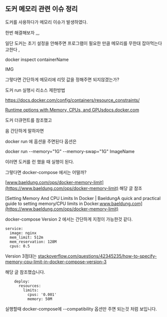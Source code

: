 ## 도커 메모리 관련 이슈 정리



도커를 사용하다가 메모리 이슈가 발생하였다.



한번 해결해보자 ,,, 



일단 도커는 초기 설정을 안해주면 프로그램이 필요한 만큼 메모리를 무한대 잡아먹는다고한다 , 



docker inspect containerName 



IMG



그렇다면 간단하게 메모리에 리밋 값을 정해주면 되지않겠는가? 

도커 run 실행시 리소스 제한방법

https://docs.docker.com/config/containers/resource_constraints/

[Runtime options with Memory, CPUs, and GPUsdocs.docker.com](https://docs.docker.com/config/containers/resource_constraints/)

도커 더큐먼트를 참조했고

음 간단하게 말하자면 

docker run 에 옵션을 주면된다 옵션은 

docker run --memory="1G" --memory-swap="1G" ImageName 

이러면 도커를 런 했을 때 실행이 된다.

그렇다면 docker-compose 에서는 어떨까? 

[www.baeldung.com/ops/docker-memory-limit](https://www.baeldung.com/ops/docker-memory-limit) 해당 글 참조 

[Setting Memory And CPU Limits In Docker | BaeldungA quick and practical guide to setting memory/CPU limits in Docker.www.baeldung.com](https://www.baeldung.com/ops/docker-memory-limit)

docker-compose Version 2 에서는 간단하게 지정이 가능한것 같다. 

```
service:
  image: nginx
  mem_limit: 512m
  mem_reservation: 128M
  cpus: 0.5
```



Version 3점대는 [stackoverflow.com/questions/42345235/how-to-specify-memory-cpu-limit-in-docker-compose-version-3](https://stackoverflow.com/questions/42345235/how-to-specify-memory-cpu-limit-in-docker-compose-version-3)

[
  ](https://stackoverflow.com/questions/42345235/how-to-specify-memory-cpu-limit-in-docker-compose-version-3)



해당 글 참조했습니다.

```
    deploy:
      resources:
        limits:
          cpus: '0.001'
          memory: 50M
```

실행할때 docker-compose에 --compatibility 옵션만 주면 되는것 처럼 보입니다. 
